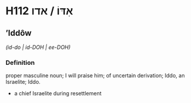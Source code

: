 # H112 אִדּוֹ / אדו

## ʼIddôw

_(id-do | id-DOH | ee-DOH)_

### Definition

proper masculine noun; I will praise him; of uncertain derivation; Iddo, an Israelite; Iddo.

- a chief Israelite during resettlement
